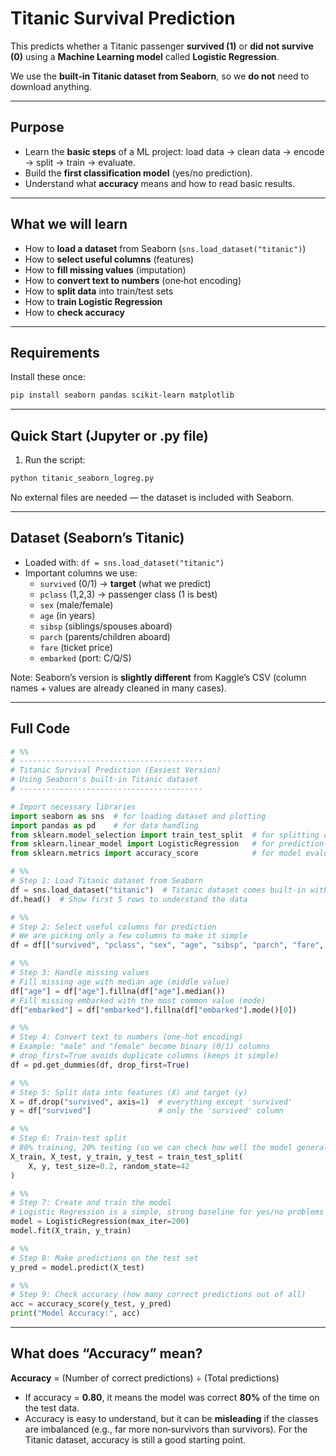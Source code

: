 # Titanic Survival Prediction

This predicts whether a Titanic passenger **survived (1)** or **did not survive (0)** using a  **Machine Learning model** called **Logistic Regression**.

We use the **built‑in Titanic dataset from Seaborn**, so we **do not** need to download anything. 

---

## Purpose

- Learn the **basic steps** of a ML project: load data → clean data → encode → split → train → evaluate.  
- Build the **first classification model** (yes/no prediction).  
- Understand what **accuracy** means and how to read basic results.  


---

## What we will learn

- How to **load a dataset** from Seaborn (`sns.load_dataset("titanic")`)  
- How to **select useful columns** (features)  
- How to **fill missing values** (imputation)  
- How to **convert text to numbers** (one‑hot encoding)  
- How to **split data** into train/test sets  
- How to **train Logistic Regression**  
- How to **check accuracy** 

---

## Requirements

Install these once:
```bash
pip install seaborn pandas scikit-learn matplotlib
```

---

## Quick Start (Jupyter or .py file)

1. Run the script:
```bash
python titanic_seaborn_logreg.py
```
No external files are needed — the dataset is included with Seaborn.

---

## Dataset (Seaborn’s Titanic)

- Loaded with: `df = sns.load_dataset("titanic")`  
- Important columns we use:
  - `survived` (0/1) → **target** (what we predict)
  - `pclass` (1,2,3) → passenger class (1 is best)
  - `sex` (male/female)
  - `age` (in years)
  - `sibsp` (siblings/spouses aboard)
  - `parch` (parents/children aboard)
  - `fare` (ticket price)
  - `embarked` (port: C/Q/S)

Note: Seaborn’s version is **slightly different** from Kaggle’s CSV (column names + values are already cleaned in many cases).

---

## Full Code

```python
# %%
# -----------------------------------------
# Titanic Survival Prediction (Easiest Version)
# Using Seaborn's built-in Titanic dataset
# -----------------------------------------

# Import necessary libraries
import seaborn as sns  # for loading dataset and plotting
import pandas as pd    # for data handling
from sklearn.model_selection import train_test_split  # for splitting data
from sklearn.linear_model import LogisticRegression   # for prediction model
from sklearn.metrics import accuracy_score            # for model evaluation

# %%
# Step 1: Load Titanic dataset from Seaborn
df = sns.load_dataset("titanic")  # Titanic dataset comes built-in with Seaborn
df.head()  # Show first 5 rows to understand the data

# %%
# Step 2: Select useful columns for prediction
# We are picking only a few columns to make it simple
df = df[["survived", "pclass", "sex", "age", "sibsp", "parch", "fare", "embarked"]]

# %%
# Step 3: Handle missing values
# Fill missing age with median age (middle value)
df["age"] = df["age"].fillna(df["age"].median())
# Fill missing embarked with the most common value (mode)
df["embarked"] = df["embarked"].fillna(df["embarked"].mode()[0])

# %%
# Step 4: Convert text to numbers (one-hot encoding)
# Example: "male" and "female" become binary (0/1) columns
# drop_first=True avoids duplicate columns (keeps it simple)
df = pd.get_dummies(df, drop_first=True)

# %%
# Step 5: Split data into features (X) and target (y)
X = df.drop("survived", axis=1)  # everything except 'survived'
y = df["survived"]               # only the 'survived' column

# %%
# Step 6: Train-test split
# 80% training, 20% testing (so we can check how well the model generalizes)
X_train, X_test, y_train, y_test = train_test_split(
    X, y, test_size=0.2, random_state=42
)

# %%
# Step 7: Create and train the model
# Logistic Regression is a simple, strong baseline for yes/no problems
model = LogisticRegression(max_iter=200)
model.fit(X_train, y_train)

# %%
# Step 8: Make predictions on the test set
y_pred = model.predict(X_test)

# %%
# Step 9: Check accuracy (how many correct predictions out of all)
acc = accuracy_score(y_test, y_pred)
print("Model Accuracy:", acc)
```

---

## What does “Accuracy” mean?

**Accuracy** = (Number of correct predictions) ÷ (Total predictions)

- If accuracy = **0.80**, it means the model was correct **80%** of the time on the test data.  
- Accuracy is easy to understand, but it can be **misleading** if the classes are imbalanced (e.g., far more non‑survivors than survivors). For the Titanic dataset, accuracy is still a good starting point.
